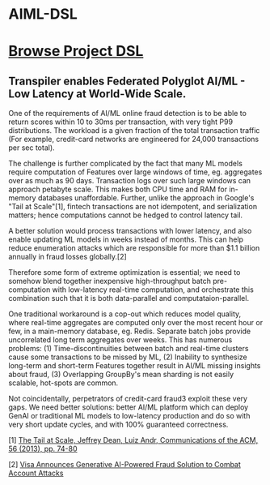 # AIML-DSL

# [Browse Project DSL](https://github.enablery.org/shri/diesel/)

## Transpiler enables Federated Polyglot AI/ML - Low Latency at World-Wide Scale.

One of the requirements of AI/ML online fraud detection is to be able to return scores within 10 to 30ms per transaction, with very tight P99 distributions. The workload is a given fraction of the total transaction traffic (For example, credit-card networks are engineered for 24,000 transactions per sec total).

The challenge is further complicated by the fact that many ML models require computation of Features over large windows of time, eg. aggregates over as much as 90 days. Transaction logs over such large windows can approach petabyte scale. This makes both CPU time and RAM for in-memory databases unaffordable. Further, unlike the approach in Google's "Tail at Scale"[1], fintech transactions are not idempotent, and serialization matters; hence computations cannot be hedged to control latency tail.

A better solution would process transactions with lower latency, and also enable updating ML models in weeks instead of months. This can help reduce enumeration attacks which are responsible for more than $1.1 billion annually in fraud losses globally.[2]

Therefore some form of extreme optimization is essential; we need to somehow blend together inexpensive high-throughput batch pre-computation with low-latency real-time computation, and orchestrate this combination such that it is both data-parallel and computataion-parallel.

One traditional workaround is a cop-out which reduces model quality, where real-time aggregates are computed only over the most recent hour or few, in a main-memory database, eg. Redis. Separate batch jobs provide uncorrelated long term aggregates over weeks. This has numerous problems: (1) Time-discontinuities between batch and real-time clusters cause some transactions to be missed by ML, (2) Inability to synthesize long-term and short-term Features together result in AI/ML missing insights about fraud, (3) Overlapping GroupBy's mean sharding is not easily scalable, hot-spots are common.

Not coincidentally, perpetrators of credit-card fraud3 exploit these very gaps. We need better solutions: better AI/ML platform which can deploy GenAI or traditional ML models to low-latency production and do so with very short update cycles, and with 100% guaranteed correctness.

[1] [The Tail at Scale, Jeffrey Dean, Luiz Andr, Communications of the ACM, 56 (2013), pp. 74-80](https://dl.acm.org/doi/10.1145/2408776.2408794)

[2] [Visa Announces Generative AI-Powered Fraud Solution to Combat Account Attacks](https://usa.visa.com/about-visa/newsroom/press-releases.releaseId.20661.html)

